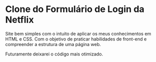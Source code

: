 # Clone do Formulário de Login da Netflix

Site bem simples com o intuito de aplicar os meus conhecimentos em HTML e CSS. Com o objetivo de praticar habilidades de front-end e compreender a estrutura de uma página web.

Futuramente deixarei o código mais otimizado.
